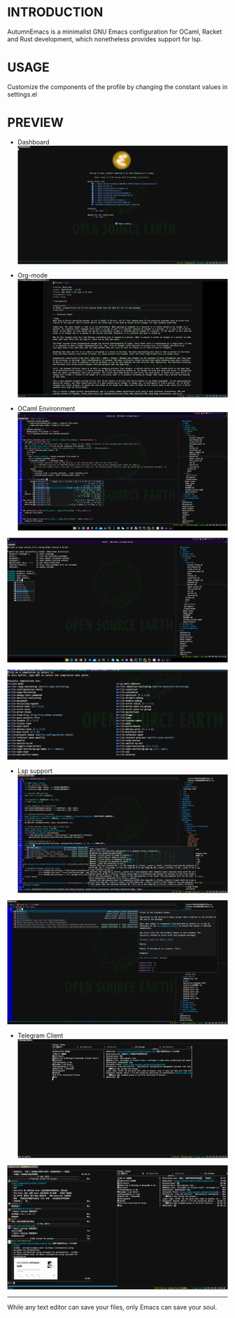 # INTRODUCTION
AutumnEmacs is a minimalist GNU Emacs configuration for OCaml, Racket and Rust development, which nonetheless provides support for lsp.

# USAGE
Customize the components of the profile by changing the constant values in settings.el

# PREVIEW

- Dashboard
![dashboard](./img/demo1.png)

- Org-mode
![org-mode](./img/demo2.png)

- OCaml Environment
![ocaml](./img/demo5.png)

![ocaml](./img/demo6.png)

![ocaml](./img/demo7.png)

- Lsp support
![lsp](./img/demo3.png)

![lsp](./img/demo4.png)

- Telegram Client
![telega](./img/demo8.png)

![telega](./img/demo9.png)

---

While any text editor can save your files, only Emacs can save your soul.
